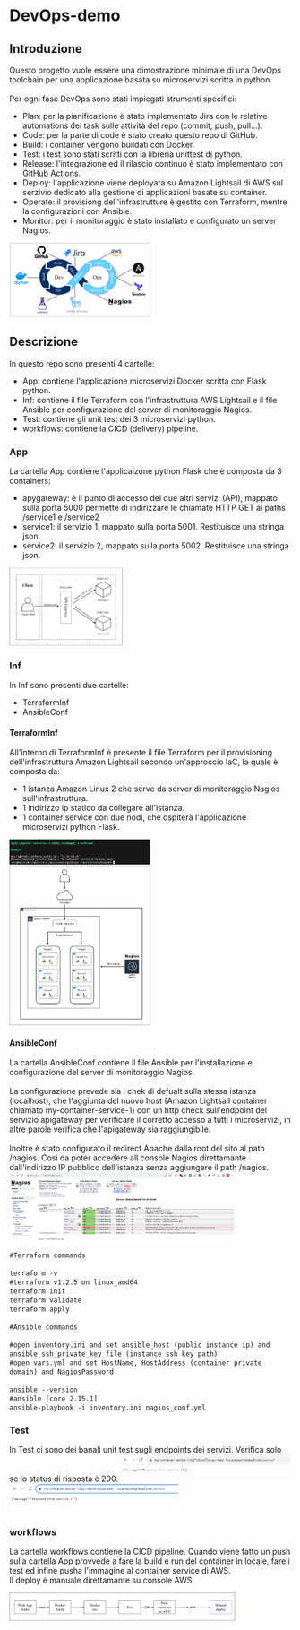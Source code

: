 # DevOps-demo

<h2> Introduzione </h2>
Questo progetto vuole essere una dimostrazione minimale di una DevOps toolchain per una applicazione basata su microservizi scritta in python.
<br>
<br>
Per ogni fase DevOps sono stati impiegati strumenti specifici:

- Plan: per la pianificazione è stato implementato Jira con le relative automations dei task sulle attività del repo (commit, push, pull...).
- Code: per la parte di code è stato creato questo repo di GitHub.
- Build: i container vengono buildati con Docker.
- Test: i test sono stati scritti con la libreria unittest di python.
- Release: l'integrazione ed il rilascio continuo è stato implementato con GitHub Actions.
- Deploy: l'applicazione viene deployata su Amazon Lightsail di AWS sul serzivio dedicato alla gestione di applicazioni basate su container.
- Operate: il provisiong dell'infrastrutture è gestito con Terraform, mentre la configurazioni con Ansible.
- Monitor: per il monitoraggio è stato installato e configurato un server Nagios.


 <img src="Img/DevOpsToolChainFlow.png" width="50%">

<h2> Descrizione</h2>
In questo repo sono presenti 4 cartelle:

- App: contiene l'applicazione microservizi Docker scritta con Flask python.
- Inf: contiene il file Terraform con l'infrastruttura AWS Lightsail e il file Ansible per configurazione del server di monitoraggio Nagios.
- Test: contiene gli unit test dei 3 microservizi python.
- workflows: contiene la CICD (delivery) pipeline.

<h3> App </h3>
La cartella App contiene l'applicaizone python Flask che è composta da 3 containers:

- apygateway: è il punto di accesso dei due altri servizi (API), mappato sulla porta 5000 permette di indirizzare le chiamate HTTP GET ai paths /service1 e /service2
- service1: il servizio 1, mappato sulla porta 5001. Restituisce una stringa json.
- service2: il servizio 2, mappato sulla porta 5002. Restituisce una stringa json.

<img src="Img/MicroserviceDiagram.png" width="40%">

<h3> Inf </h3>
In Inf sono presenti due cartelle:

- TerraformInf
- AnsibleConf


<h4> TerraformInf </h4>

All'interno di TerraformInf è presente il file Terraform per il provisioning dell'infrastruttura Amazon Lightsail secondo un'approccio IaC, la quale è composta da:
- 1 istanza Amazon Linux 2 che serve da server di monitoraggio Nagios sull'infrastruttura.
- 1 indirizzo ip statico da collegare all'istanza.
- 1 container service con due nodi, che ospiterà l'applicazione microservizi python Flask.
<img src="Img/TerraformApply.png" width="50%">
<img src="Img/InfAWS.png" width="50%">

<h4> AnsibleConf </h4>

La cartella AnsibleConf contiene il file Ansible per l'installazione e configurazione del server di monitoraggio Nagios. <br>
<br>
La configurazione prevede sia i chek di defualt sulla stessa istanza (localhost), che l'aggiunta del nuovo host (Amazon Lightsail container chiamato my-container-service-1) con un http check sull'endpoint del servizio apigateway per verificare il corretto accesso a tutti i microservizi, in altre parole verifica che l'apigateway sia raggiungibile. <br>
<br>
Inoltre è stato configurato il redirect Apache dalla root del sito al path /nagios. Così da poter accedere all console Nagios direttamante dall'indirizzo IP pubblico dell'istanza senza aggiungere il path /nagios. <br>
  <img src="Img/Nagios.png" width="80%">
```
#Terraform commands

terraform -v
#terraform v1.2.5 on linux_amd64
terraform init
terraform validate
terraform apply

#Ansible commands

#open inventory.ini and set ansible_host (public instance ip) and ansible_ssh_private_key_file (instance ssh key path)
#open vars.yml and set HostName, HostAddress (container private domain) and NagiosPassword

ansible --version
#ansible [core 2.15.1]
ansible-playbook -i inventory.ini nagios_conf.yml
```
<h3> Test </h3>
In Test ci sono dei banali unit test sugli endpoints dei servizi. Verifica solo se lo status di risposta è 200.
  <img src="Img/Service1.png" width="60%">
    <img src="Img/Service2.png" width="60%">

<h3> workflows </h3>

La cartella workflows contiene la CICD pipeline. Quando viene fatto un push sulla cartella App provvede a fare la build e run del container in locale, fare i test ed infine pusha l'immagine al container service di AWS.<br>
Il deploy è manuale direttamante su console AWS.

  <img src="Img/CICDGitHubAction.png" width="80%">






  
